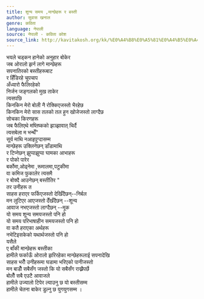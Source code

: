 ```yaml
---
title: शून्य समय ,मान्छेहरू र बस्ती
author: सुवास खनाल
genre: कविता
language: नेपाली
source: नेपाली - कविता कोश
source_link: http://kavitakosh.org/kk/%E0%A4%B8%E0%A5%81%E0%A4%B5%E0%A4%BE%E0%A4%B8_%E0%A4%96%E0%A4%A8%E0%A4%BE%E0%A4%B2
---
```


भयले चड्कन हानेको अनुहार बोकेर  
जब ओरालो झर्न लागे मान्छेहरू  
सपनातिरको बस्तीहरूबाट  
र हिँडिरहे चुपचाप  
अँध्यारो फैलिरहेको  
निर्जन जङ्गलको मुख ताकेर  
त्यसपछि  
किनकिन मेरो बोली नै रोक्किएजस्तो भैरहेछ  
किनकिन मेरो सास तलको तल हुन खोजेजस्तो लाग्दैछ  
सोचका किरणहरू  
जब फैलिएथे मष्तिष्कको झञ्झावात् चिर्दै  
त्यसबेला म भन्थेँ"  
सूर्य माथि नआइपुग्दासम्म  
मान्छेहरू उक्लिनेछन् डाँडामाथि  
र टिप्नेछन् झुप्पाझुप्पा घामका आभाहरू  
र पोको पारेर  
बर्कोमा,ओढ्नेमा ,रूमालमा,पटुकीमा  
वा कमिज फुकालेर त्यसमै  
र बोक्दै आउनेछन् बस्तीतिर "  
तर उनीहरू त  
साहस हराएर फर्किएजस्तो देखिँदैछन्--निर्बल  
मन लुटिएर आएजस्तो देँखँदैछन् --शून्य  
आवाज नभएजस्तो लाग्दैछन् --मूक  
यो समय शून्य समयजस्तो पनि हो  
यो समय परिभाषाहीन समयजस्तो पनि हो  
वा कतै हराएका अर्थहरू  
नभेटिइसकेको यथार्थजस्तो पनि हो  
यसैले  
ए बाँकी मान्छेहरू बस्तीका  
हामीले फर्काऊँ ओरालो झरिरहेका मान्छेहरूलाई सपनादेखि  
साहस भरौँ उनीहरूमा घडामा भरिएको पानीजस्तो  
मन बाडौँ सबैसँग जस्तो कि यो सबैसँग राख्नैपर्छे  
बोलौँ सबै एउटै आवाजले  
हामीले उज्यालो टिपेर ल्याउनु छ यो बस्तीसम्म  
हामीले चेतना बाकेर डुल्नु छ युगयुगसम्म ।
